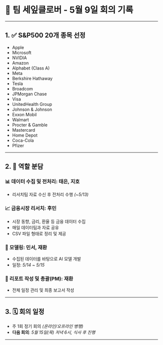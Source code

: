 # 🌱 팀 세잎클로버 - 5월 9일 회의 기록

---

## 1. ✅ S&P500 20개 종목 선정
- Apple  
- Microsoft  
- NVIDIA  
- Amazon  
- Alphabet (Class A)  
- Meta  
- Berkshire Hathaway  
- Tesla  
- Broadcom  
- JPMorgan Chase  
- Visa  
- UnitedHealth Group  
- Johnson & Johnson  
- Exxon Mobil  
- Walmart  
- Procter & Gamble  
- Mastercard  
- Home Depot  
- Coca-Cola  
- Pfizer  

---

## 2. 🧩 역할 분담

### 📊 데이터 수집 및 전처리: **태은, 지호**
- 리서치팀 자료 수신 후 전처리 수행 *(~5/13)*

### 📈 금융시장 리서치: **후민**
- 시장 동향, 금리, 환율 등 금융 데이터 수집  
- 매일 데이터팀과 자료 공유  
- CSV 파일 형태로 정리 및 제공

### 🤖 모델링: **민서, 재환**
- 수집된 데이터를 바탕으로 AI 모델 개발  
- 일정: *5/14 ~ 5/15*

### 📝 리포트 작성 및 총괄(PM): **재환**
- 전체 일정 관리 및 최종 보고서 작성

---

## 3. 🗓️ 회의 일정
- 주 1회 정기 회의 *(온라인/오프라인 병행)*
- **다음 회의**: *5월 15일(목) 저녁 6시, 식사 후 진행*

---
